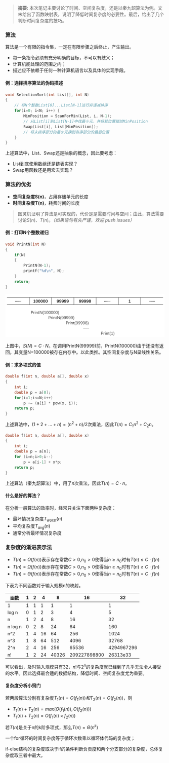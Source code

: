 > **摘要:** 本次笔记主要讨论了时间、空间复杂度，还是以秦九韶算法为例。文末给出了函数映射表，说明了降低时间复杂度的必要性。最后，给出了几个判断时间复杂度的技巧。

### 算法

算法是一个有限的指令集，一定在有限步骤之后终止，产生输出。
- 每一条指令必须有充分明确的目标，不可以有歧义；
- 计算机能处理的范围之内；
- 描述应不依赖于任何一种计算机语言以及具体的实现手段。

#### 例：选择排序算法的伪码描述

```c
void SelectionSort(int List[], int N)
{
    // 将N个整数List[0]...List[N-1]进行非递减排序
    for(i=0; i<N; i++) {
        MinPosition = ScanForMin(List, i, N-1);
        // 从List[i]到List[N-1]中找最小元，并将其位置赋给MinPosition
        Swap(List[i], List[MinPosition]);
        // 将未排序部分的最小元换到有序部分的最后位置
    }
}
```

上述算法中，List、Swap还是抽象的概念，因此要考虑：
- List到底使用数组还是链表实现？
- Swap用函数还是用宏去实现？

### 算法的优劣

- **空间复杂度S(n)**，占用存储单元的长度
- **时间复杂度T(n)**，耗费时间的长度

> 图灵机证明了算法是可实现的，代价是是需要时间与空间；由此，算法需要讨论$S(n)$、$T(n)$。*（如果语句有失严谨，欢迎 push issues）*

#### 例：打印N个整数递归

```c
void PrintN(int N)
{
    if(N)
    {
        PrintN(N-1);
        printf("%d\n", N);
    }
    return;
}
```

![](../images/010201.png)

上图中，$S(N)=C \cdot N$。在调用PrintN(99999)前，PrintN(100000)由于还没有返回，其变量N=100000被存在内存中。以此类推。其空间复杂度与N呈线性关系。

#### 例：求多项式的值

```c
double f(int n, double a[], double x)
{
    int i;
    double p = a[0];
    for(i=1;i<=N;i++)
        p += (a[i] * pow(x, i));
    return p;
}
```

上述算法中，$(1+2+...+n) = (n^2 + n)/2$次乘法，因此$T(n) = C_1 n^2 + C_2 n$。

```c
double f(int n, double a[], double x)
{
    int i;
    double p = a[n];
    for (i=n;i>0;i--)
        p = a[i-1] + x*p;
    return p;
}
```

上述算法（秦九韶算法）中，用了$n$次乘法，因此$T(n)=C \cdot n$。

#### 什么是好的算法？

在分析一般算法的效率时，经常只关注下面两种复杂度：
- 最坏情况复杂度$T_{worst}(n)$
- 平均复杂度$T_{avg}(n)$
- 通常分析最坏情况复杂度

### 复杂度的渐进表示法

- $T(n)=O(f(n))$表示存在常数$C>0$,$n_0>0$使得当$n \ge n_0$时有$T(n) \le C \cdot f(n)$
- $T(n)=\Omega (f(n))$表示存在常数$C>0$,$n_0>0$使得当$n \ge n_0$时有$T(n) \ge C \cdot f(n)$
- $T(n)=\Theta (f(n))$表示存在常数$C>0$,$n_0>0$使得当$n = n_0$时有$T(n) = C \cdot f(n)$

下表为不同函数对于输入规模n的映射。

|函数|1|2|4|8|16|32|
|---|---|---|---|---|---|---|
|1|1|1|1|1|1|1|
|log n|0|1|2|3|4|5|
|n|1|2|4|8|16|32|
|n log n|0|2|8|24|64|160|
|n^2|1|4|16|64|256|1024|
|n^3|1|8|64|512|4096|32768|
|2^n|2|4|16|256|65536|4294967296|
|n!|1|2|24|40326|209227898800|26313e33|

可以看出，及时输入规模只有32，$n!$与$2^n$的复杂度就已经到了几乎无法令人接受的水平。因此选择最合适的数据结构，降低时间、空间复杂度尤为重要。

#### 复杂度分析小窍门

若两段算法分别有复杂度$T_1 (n) = O(f_1 (n))和T_2 (n)=O(f_2 (n))$，则
- $T_1 (n) + T_2 (n) = max(O(f_1 (n)), O(f_2 (n)))$
- $T_1 (n) + T_2 (n) = O(f_1 (n) \times f_2 (n))$

若$T(n)$是关于n的k阶多项式，那么$T(n)=\Theta\left(n^{k}\right)$

一个for循环的时间复杂度等于循环次数乘以循环体代码的复杂度；

if-else结构的复杂度取决于if的条件判断负责度和两个分支部分的复杂度，总体复杂度取三者中最大。